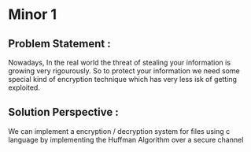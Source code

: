 # Minor 1

## Problem Statement :

Nowadays, In the real world the threat of stealing your information is growing very rigourously. So to protect your information we need some special kind of encryption technique which has very less isk of getting exploited.

## Solution Perspective :

We can implement a encryption / decryption system for files using c language by implementing the Huffman Algorithm over a secure channel



